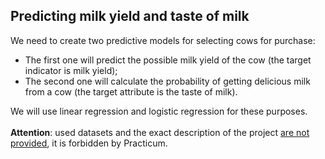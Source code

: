 ## Predicting milk yield and taste of milk

We need to create two predictive models for selecting cows for purchase:

- The first one will predict the possible milk yield of the cow (the target indicator is milk yield);
- The second one will calculate the probability of getting delicious milk from a cow (the target attribute is the taste of milk).

We will use linear regression and logistic regression for these purposes.<br><br>
**Attention**: used datasets and the exact description of the project <u>are not provided</u>, it is forbidden by Practicum.
